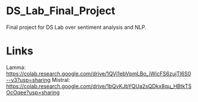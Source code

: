# DS_Lab_Final_Project
Final project for DS Lab over sentiment analysis and NLP.

# Links
Lamma: https://colab.research.google.com/drive/1QVj1ebVpmLBo_jWicFS6zujTl6S0--v3?usp=sharing
Mistral: https://colab.research.google.com/drive/1bQvKJbYQUa2sQDkx8qu_HBtkTSOcOqee?usp=sharing
